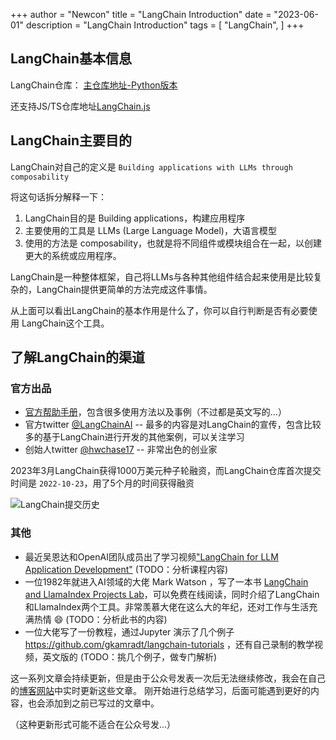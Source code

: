 +++
author = "Newcon"
title = "LangChain Introduction"
date = "2023-06-01"
description = "LangChain Introduction"
tags = [
    "LangChain",
]
+++

## LangChain基本信息

LangChain仓库：
[主仓库地址-Python版本](https://github.com/hwchase17/langchain)

还支持JS/TS仓库地址[LangChain.js](https://github.com/hwchase17/langchainjs)

## LangChain主要目的

LangChain对自己的定义是 `Building applications with LLMs through composability`

将这句话拆分解释一下：
1. LangChain目的是 Building applications，构建应用程序
2. 主要使用的工具是 LLMs (Large Language Model)，大语言模型
3. 使用的方法是 composability，也就是将不同组件或模块组合在一起，以创建更大的系统或应用程序。
   
LangChain是一种整体框架，自己将LLMs与各种其他组件结合起来使用是比较复杂的，LangChain提供更简单的方法完成这件事情。

从上面可以看出LangChain的基本作用是什么了，你可以自行判断是否有必要使用 LangChain这个工具。

## 了解LangChain的渠道

### 官方出品

- [官方帮助手册](https://python.langchain.com/en/latest/)，包含很多使用方法以及事例（不过都是英文写的...）
- 官方twitter [@LangChainAI](https://twitter.com/LangChainAI) -- 最多的内容是对LangChain的宣传，包含比较多的基于LangChain进行开发的其他案例，可以关注学习
- 创始人twitter [@hwchase17](https://twitter.com/hwchase17) -- 非常出色的创业家

2023年3月LangChain获得1000万美元种子轮融资，而LangChain仓库首次提交时间是 `2022-10-23`，用了5个月的时间获得融资

<!-- ![LangChain提交历史](/images/commitLog.png) -->
![LangChain提交历史](https://nkshare.space/images/commitLog.png)

### 其他

- 最近吴恩达和OpenAI团队成员出了学习视频["LangChain for LLM Application Development"](https://learn.deeplearning.ai/langchain/lesson/1/introduction) (TODO：分析课程内容)
- 一位1982年就进入AI领域的大佬 Mark Watson ，写了一本书 [LangChain and LlamaIndex Projects Lab](https://leanpub.com/langchain/read)，可以免费在线阅读，同时介绍了LangChain和LlamaIndex两个工具。非常羡慕大佬在这么大的年纪，还对工作与生活充满热情 :smile:  (TODO：分析此书的内容)
- 一位大佬写了一份教程，通过Jupyter 演示了几个例子 https://github.com/gkamradt/langchain-tutorials ，还有自己录制的教学视频，英文版的  (TODO：挑几个例子，做专门解析)


这一系列文章会持续更新，但是由于公众号发表一次后无法继续修改，我会在自己的[博客网站](https://nkshare.space/)中实时更新这些文章。
刚开始进行总结学习，后面可能遇到更好的内容，也会添加到之前已写过的文章中。

（这种更新形式可能不适合在公众号发...）